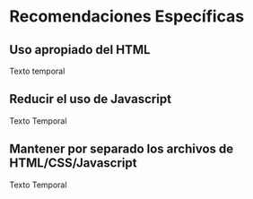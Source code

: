 # Recomendaciones Específicas

## Uso apropiado del HTML

Texto temporal

## Reducir el uso de Javascript 

Texto Temporal

## Mantener por separado los archivos de HTML/CSS/Javascript

Texto Temporal